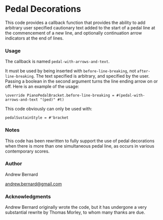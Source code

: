 # Pedal Decorations

This code provides a callback function that provides the ability to add arbitrary user specified cautionary text added to the start of a pedal line at the commencement of a new line, and optionally continuation arrow indicators at the end of lines.

### Usage
 The callback is named <code>pedal-with-arrows-and-text</code>.

It must be used by being inserted with <code>before-line-breaking</code>, not <code>after-line-breaking</code>. The text specified is arbitrary, and specified by the user. Passing a boolean in the second argument turns the line ending arrow on or off. Here is an example of the usage:

    \override PianoPedalBracket.before-line-breaking = #(pedal-with-arrows-and-text "(ped)" #t)

This code obviously can only be used with:

    pedalSustainStyle = #'bracket

### Notes
This code has been rewritten to fully support the use of pedal decorations when there is more than one simultaneous pedal line, as occurs in various contemporary scores.

### Author
Andrew Bernard

andrew.bernard@gmail.com

### Acknowledgments
Andrew Bernard originally wrote the code, but it has undergone a very substantial rewrite by Thomas Morley, to whom many thanks are due.
